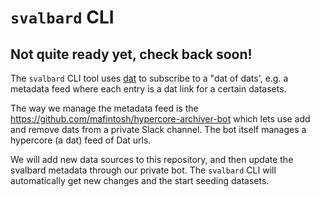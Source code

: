 # `svalbard` CLI

## Not quite ready yet, check back soon!

The `svalbard` CLI tool uses [dat](http://datproject.org/) to subscribe to a "dat of dats', e.g. a metadata feed where each entry is a dat link for a certain datasets.

The way we manage the metadata feed is the https://github.com/mafintosh/hypercore-archiver-bot which lets use add and remove dats from a private Slack channel. The bot itself manages a hypercore (a dat) feed of Dat urls.

We will add new data sources to this repository, and then update the svalbard metadata through our private bot. The `svalbard` CLI will automatically get new changes and the start seeding datasets.
